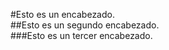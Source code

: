 #Esto es un encabezado. <br>
##Esto es un segundo encabezado. <br>
###Esto es un tercer encabezado. <br>
